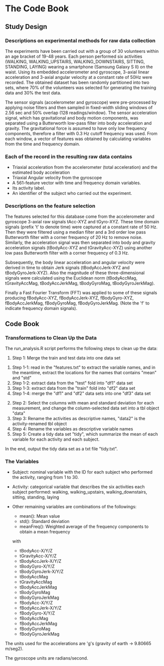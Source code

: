 # The Code Book 

## Study Design
### Descriptions on experimental methods for raw data collection
  The experiments have been carried out with a group of 30 volunteers within an age bracket of 19-48 years. Each person performed six activities (WALKING, WALKING_UPSTAIRS, WALKING_DOWNSTAIRS, SITTING, STANDING, LAYING) wearing a smartphone (Samsung Galaxy S II) on the waist. Using its embedded accelerometer and gyroscope, 3-axial linear acceleration and 3-axial angular velocity at a constant rate of 50Hz were recorded. The obtained dataset has been randomly partitioned into two sets, where 70% of the volunteers was selected for generating the training data and 30% the test data. 

  The sensor signals (accelerometer and gyroscope) were pre-processed by applying noise filters and then sampled in fixed-width sliding windows of 2.56 sec and 50% overlap (128 readings/window). The sensor acceleration signal, which has gravitational and body motion components, was separated using a Butterworth low-pass filter into body acceleration and gravity. The gravitational force is assumed to have only low frequency components, therefore a filter with 0.3 Hz cutoff frequency was used. From each window, a vector of features was obtained by calculating variables from the time and frequency domain.

### Each of the record in the resulting raw data contains
* Triaxial acceleration from the accelerometer (total acceleration) and the estimated body acceleration
* Triaxial Angular velocity from the gyroscope
* A 561-feature vector with time and frequency domain variables. 
* Its activity label. 
* An identifier of the subject who carried out the experiment.

### Descriptions on the feature selection
  The features selected for this database come from the accelerometer and gyroscope 3-axial raw signals tAcc-XYZ and tGyro-XYZ. These time domain signals (prefix 't' to denote time) were captured at a constant rate of 50 Hz. Then they were filtered using a median filter and a 3rd order low pass Butterworth filter with a corner frequency of 20 Hz to remove noise. Similarly, the acceleration signal was then separated into body and gravity acceleration signals (tBodyAcc-XYZ and tGravityAcc-XYZ) using another low pass Butterworth filter with a corner frequency of 0.3 Hz. 

  Subsequently, the body linear acceleration and angular velocity were derived in time to obtain Jerk signals (tBodyAccJerk-XYZ and tBodyGyroJerk-XYZ). Also the magnitude of these three-dimensional signals were calculated using the Euclidean norm (tBodyAccMag, tGravityAccMag, tBodyAccJerkMag, tBodyGyroMag, tBodyGyroJerkMag). 

  Finally a Fast Fourier Transform (FFT) was applied to some of these signals producing fBodyAcc-XYZ, fBodyAccJerk-XYZ, fBodyGyro-XYZ, fBodyAccJerkMag, fBodyGyroMag, fBodyGyroJerkMag. (Note the 'f' to indicate frequency domain signals). 

## Code Book
### Transformations to Clean Up the Data

The run_analysis.R script performs the following steps to clean up the data:

1. Step 1: Merge the train and test data into one data set
  1) Step 1-1: read in the "features.txt" to extract the variable names, and in the meantime, extract the locations for the names that contains "mean" and "std"
  2) Step 1-2: extract data from the "test" fold into "df1" data set
  3) Step 1-3: extract data from the "train" fold into "df2" data set
  4) Step 1-4: merge the "df1" and "df2" data sets into one "df3" data set
2. Step 2: Select the columns with mean and standard deviation for each measurement, and change the column-selected data set into a tbl object "data"
3. Step 3: Rename the activities as descriptive names, "data2" is the activity-renamed tbl object
4. Step 4: Rename the variables as descriptive variable names
5. Step 5: Create a tidy data set "tidy", which summarize the mean of each variable for each activity and each subject. 

In the end, output the tidy data set as a txt file "tidy.txt".

### The Variables
* Subject: nominal variable with the ID for each subject who performed the activity, ranging from 1 to 30. 
* Activity: categorical variable that describes the six activities each subject performed: walking, walking_upstairs, walking_downstairs, sitting, standing, laying

* Other remaining variables are combinations of the followings: 

  - mean(): Mean value
  - std(): Standard deviation
  - meanFreq(): Weighted average of the frequency components to obtain a mean frequency

  with

  - tBodyAcc-X/Y/Z
  - tGravityAcc-X/Y/Z
  - tBodyAccJerk-X/Y/Z
  - tBodyGyro-X/Y/Z
  - tBodyGyroJerk-X/Y/Z
  - tBodyAccMag
  - tGravityAccMag
  - tBodyAccJerkMag
  - tBodyGyroMag
  - tBodyGyroJerkMag
  - fBodyAcc-X/Y/Z
  - fBodyAccJerk-X/Y/Z
  - fBodyGyro-X/Y/Z
  - fBodyAccMag
  - fBodyAccJerkMag
  - fBodyGyroMag
  - fBodyGyroJerkMag

The units used for the accelerations are 'g's (gravity of earth -> 9.80665 m/seg2).

The gyroscope units are radians/second. 



